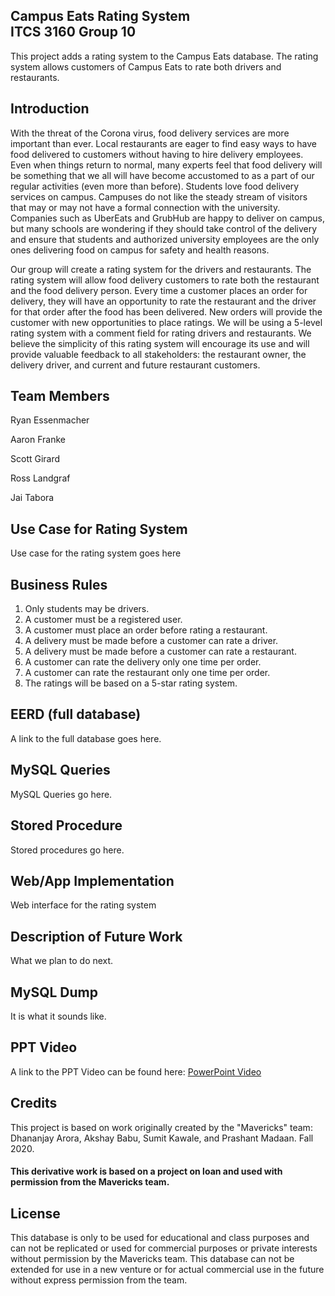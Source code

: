 ## Campus Eats Rating System<br>ITCS 3160 Group 10

This project adds a rating system to the Campus Eats database. The rating system allows customers of Campus Eats to rate both drivers and restaurants.

## Introduction
With the threat of the Corona virus, food delivery services are more important than ever. Local restaurants are eager to find easy ways to have food delivered to customers without having to hire delivery employees. Even when things return to normal, many experts feel that food delivery will be something that we all will have become accustomed to as a part of our regular activities (even more than before). Students love food delivery services on campus. Campuses do not like the steady stream of visitors that may or may not have a formal connection with the university. Companies such as UberEats and GrubHub are happy to deliver on campus, but many schools are wondering if they should take control of the delivery and ensure that students and authorized university employees are the only ones delivering food on campus for safety and health reasons.

Our group will create a rating system for the drivers and restaurants. The rating system will allow food delivery customers to rate both the restaurant and the food delivery person. Every time a customer places an order for delivery, they will have an opportunity to rate the restaurant and the driver for that order after the food has been delivered. New orders will provide the customer with new opportunities to place ratings. We will be using a 5-level rating system with a comment field for rating drivers and restaurants. We believe the simplicity of this rating system will encourage its use and will provide valuable feedback to all stakeholders: the restaurant owner, the delivery driver, and current and future restaurant customers. 


## Team Members

Ryan Essenmacher

Aaron Franke

Scott Girard

Ross Landgraf

Jai Tabora

## Use Case for Rating System
Use case for the rating system goes here
 
## Business Rules
1. Only students may be drivers.
2. A customer must be a registered user.
3. A customer must place an order before rating a restaurant.
4. A delivery must be made before a customer can rate a driver.
5. A delivery must be made before a customer can rate a restaurant.
6. A customer can rate the delivery only one time per order.
7. A customer can rate the restaurant only one time per order.
8. The ratings will be based on a 5-star rating system.


## EERD (full database)
A link to the full database goes here.

## MySQL Queries
MySQL Queries go here.

## Stored Procedure
Stored procedures go here.

## Web/App Implementation
Web interface for the rating system

## Description of Future Work
What we plan to do next.

## MySQL Dump
It is what it sounds like.

## PPT Video
A link to the PPT Video can be found here:
[PowerPoint Video](https://youtube.com/)

## Credits
This project is based on work originally created by the "Mavericks" team: Dhananjay Arora, Akshay Babu, Sumit Kawale, and Prashant Madaan. Fall 2020.

#### This derivative work is based on a project on loan and used with permission from the Mavericks team.

## License

This database is only to be used for educational and class purposes and can not be replicated or used for commercial purposes or private interests without permission by the Mavericks team. This database can not be extended for use in a new venture or for actual commercial use in the future without express permission from the team.
